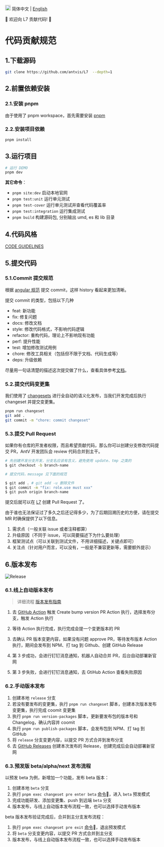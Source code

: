<img src="https://gw.alipayobjects.com/zos/antfincdn/R8sN%24GNdh6/language.svg" width="18"> 简体中文 | [English](./CONTRIBUTING.en-US.md)

🎉 欢迎向 L7 贡献代码! 🎉

# 代码贡献规范

## 1.下载源码

```bash
git clone https://github.com/antvis/L7  --depth=1
```

## 2.前置依赖安装

### 2.1.安装 pnpm

由于使用了 pnpm workspace，首先需要安装 [pnpm](https://pnpm.io/installation)

### 2.2.安装项目依赖

```bash
pnpm install
```

## 3.运行项目

```bash
# 运行 DEMO
pnpm dev
```

**其它命令**：

- `pnpm site:dev` 启动本地官网
- `pnpm test:unit` 运行单元测试
- `pnpm test-cover` 运行单元测试并查看代码覆盖率
- `pnpm test:integration` 运行集成测试
- `pnpm build` 构建源码包, 分别输出 umd, es 和 lib 目录

## 4.代码风格

[CODE GUIDELINES](./CODE_GUIDELINES.md)

## 5.提交代码

### 5.1.Commit 提交规范

根据 [angular 规范](https://github.com/angular/angular.js/blob/master/CONTRIBUTING.md#commit-message-format) 提交 commit，这样 history 看起来更加清晰。

提交 commit 的类型，包括以下几种

- feat: 新功能
- fix: 修复问题
- docs: 修改文档
- style: 修改代码格式，不影响代码逻辑
- refactor: 重构代码，理论上不影响现有功能
- perf: 提升性能
- test: 增加修改测试用例
- chore: 修改工具相关（包括但不限于文档、代码生成等）
- deps: 升级依赖

尽量用一句话清楚的描述这次提交做了什么，查看具体参考[文档](https://docs.google.com/document/d/1QrDFcIiPjSLDn3EL15IJygNPiHORgU1_OOAqWjiDU5Y/edit)。

### 5.2.提交代码变更集

我们使用了 [changesets](https://github.com/changesets/changesets) 进行全自动的语义化发布，当我们开发完成后执行 changeset 并提交变更集。

```bash
pnpm run changeset
git add .
git commit -m "chore: commit changeset"
```

### 5.3.提交 Pull Request

如果你有仓库的开发者权限，而且希望贡献代码，那么你可以创建分支修改代码提交 PR，AntV 开发团队会 review 代码合并到主干。

```bash
# 先创建开发分支开发，分支名应该有含义，避免使用 update、tmp 之类的
$ git checkout -b branch-name

# 提交代码，message 见下面的规范

$ git add . # git add -u 删除文件
$ git commit -m "fix: role.use must xxx"
$ git push origin branch-name
```

提交后就可以在 [L7](https://github.com/antvis/l7/pulls) 创建 Pull Request 了。

由于谁也无法保证过了多久之后还记得多少，为了后期回溯历史的方便，请在提交 MR 时确保提供了以下信息。

1. 需求点（一般关联 issue 或者注释都算）
2. 升级原因（不同于 issue，可以简要描述下为什么要处理）
3. 框架测试点（可以关联到测试文件，不用详细描述，关键点即可）
4. 关注点（针对用户而言，可以没有，一般是不兼容更新等，需要额外提示）

## 6.版本发布

![Release](https://github.com/antvis/L7/assets/26923747/edf6b817-c699-4fbf-8168-0da1cb429031)

### 6.1.线上自动版本发布

> 详细流程 [版本发布指南](https://www.yuque.com/antv/l7/qqburqndl8g584kw?singleDoc)

1. 去 [GitHub Action](https://github.com/antvis/L7/actions/workflows/create-bumb-version-pr.yml) 触发 Create bump version PR Action 执行，选择发布分支，触发 Action 执行

2. 等待 Action 执行完成，执行完成会提一个变更版本的 PR

3. 去确认 PR 版本变更内容，如果没有问题 approve PR，等待发布版本 Action 执行，期间会发布到 NPM、打 tag 到 Github、创建 GitHub Release

4. 第 3 步成功，会进行钉钉消息通知，机器人自动合并 PR，后台自动部署新官网

5. 第 3 步失败，会进行钉钉消息通知，去 GtiHub Action 查看失败原因

### 6.2.手动版本发布

1. 创建本地 `release` 分支
2. 若没有要发布的变更集，执行 `pnpm run changeset` 脚本，创建本次版本发布变更集，执行完成 coomit 变更集
3. 执行 `pnpm run version-packages` 脚本，更新要发布包的版本号和 Changelog，确认内容并 coomit
4. 执行 `pnpm run publish-packages` 脚本，会发布包到 NPM、打 tag 到 GitHub
5. 将 `release` 分支变更内容，以提交 PR 方式合并到发布分支
6. 去 [GitHub Releases](https://github.com/antvis/L7/releases) 创建本次发布的 Release，创建完成后会自动部署新官网

### 6.3.预发版 beta/alpha/next 发布流程

以预发 beta 为例，新增加一个功能，发布 beta 版本：

1. 创建本地 `beta` 分支
2. 执行 `pnpm exec changeset pre enter beta` [命令](https://github.com/changesets/changesets/blob/main/docs/command-line-options.md#pre)🔗，进入 `beta` 预发模式
3. 完成功能研发、添加变更集、push 到远端 `beta` 分支
4. 版本发布，与线上自动版本发布流程一致，也可以选择手动发布版本

beta 版本发布验证完成后，合并到主分支发布流程：

1. 执行 `pnpm exec changeset pre exit` [命令](https://github.com/changesets/changesets/blob/main/docs/command-line-options.md#pre)🔗，退出预发模式
2. 将 `beta` 分支变更内容，以提交 PR 方式合并到主分支
3. 版本发布，与线上自动版本发布流程一致，也可以选择手动发布版本
